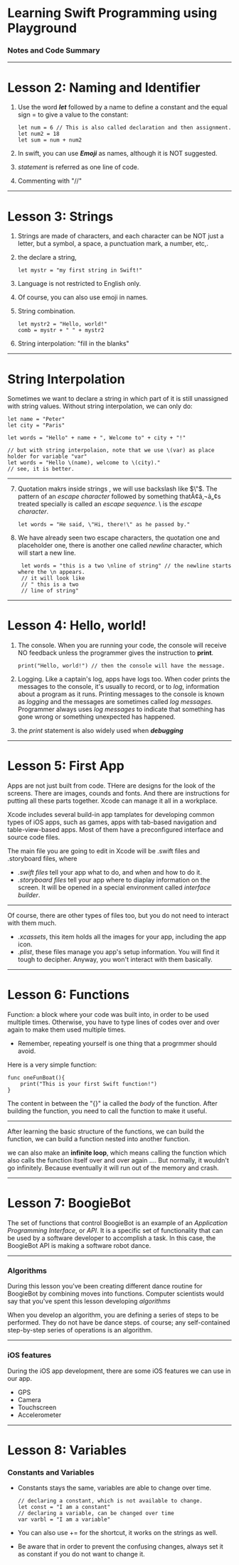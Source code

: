 Learning Swift Programming using Playground
===
### Notes and Code Summary

---
Lesson 2: Naming and Identifier
===
1. Use the word ***let*** followed by a name to define a constant and the equal sign = to give a value to the constant:
			
       let num = 6 // This is also called declaration and then assignment.
       let num2 = 18
       let sum = num + num2
       
2. In swift, you can use ***Emoji*** as names, although it is NOT suggested.
3. *statement* is referred as one line of code.
4. Commenting with "//"

---
Lesson 3: Strings
===
1. Strings are made of characters, and each character can be NOT just a letter, but a symbol, a space, a punctuation mark, a number, etc,.
2. the declare a string,
		
       let mystr = "my first string in Swift!"
3. Language is not restricted to English only.
4. Of course, you can also use emoji in names.
5. String combination.

	   let mystr2 = "Hello, world!"
       comb = mystr + " " + mystr2
6. String interpolation: "fill in the blanks"

---
String Interpolation
===
Sometimes we want to declare a string in which part of it is still unassigned with string values. Without string interpolation, we can only do:

	let name = "Peter"
    let city = "Paris"
    
    let words = "Hello" + name + ", Welcome to" + city + "!"
    
    // but with string interpolaion, note that we use \(var) as place holder for variable "var"
    let words = "Hello \(name), welcome to \(city)."
    // see, it is better.

---
7. Quotation makrs inside strings , we will use backslash like $\"$. The pattern of an *escape character* followed by something thatÃ¢â‚¬â„¢s treated specially is called an *escape sequence*. \ is the *escape character*.

	   let words = "He said, \"Hi, there!\" as he passed by."
8. We have already seen two escape characters, the quotation one and placeholder one, there is another one called *newline* character, which will start a new line.

		let words = "this is a two \nline of string" // the newline starts where the \n appears.
        // it will look like
        // " this is a two
        // line of string"
        
---
Lesson 4: Hello, world!
===
1. The console. When you are running your code, the console will receive NO feedback unless the programmer gives the instruction to **print**.

	   print("Hello, world!") // then the console will have the message.
2. Logging. Like a captain's log, apps have logs too. When coder prints the messages to the console, it's usually to record, or to *log*, information about a program as it runs. Printing messages to the console is known as *logging* and the messages are sometimes called *log messages*. Programmer always uses *log messages* to indicate that something has gone wrong or something unexpected has happened.
3. the *print* statement is also widely used when ***debugging***

---
Lesson 5: First App
===

Apps are not just built from code. THere are designs for the look of the screens. There are images, counds and fonts. And there are instructions for putting all these parts together. Xcode can manage it all in a workplace.

Xcode includes several build-in app tamplates for developing common types of iOS apps, such as games, apps with tab-based navigation and table-view-based apps. Most of them have a preconfigured interface and source code files.

The main file you are going to edit in Xcode will be .swift files and .storyboard files, where
- *.swift files* tell your app what to do, and when and how to do it.
- *.storyboard files* tell your app where to diaplay information on the screen. It will be opened in a special environment called *interface builder*.

---
Of course, there are other types of files too, but you do not need to interact with them much.
- *.xcassets*, this item holds all the images for your app, including the app icon.
- *.plist*, these files manage you app's setup information. You will find it tough to decipher. Anyway, you won't interact with them basically.

---
Lesson 6: Functions
===
Function: a block where your code was built into, in order to be used multiple times. Otherwise, you have to type lines of codes over and over again to make them used multiple times.

- Remember, repeating yourself is one thing that a progrmmer should avoid.

Here is a very simple function:

	func oneFunBoat(){
    	print("This is your first Swift function!")
    }

The content in between the "{}" ia called the *body* of the function. After building the function, you need to call the function to make it useful.

---
After learning the basic structure of the functions, we can build the function, we can build a function nested into another function.

we can also make an **infinite loop**, which means calling the function which also calls the function itself over and over again .... But normally, it wouldn't go infinitely. Because eventually it will run out of the memory and crash.

---
Lesson 7: BoogieBot
===
The set of functions that control BoogieBot is an example of an *Application Programming Interface*, or *API*. It is a specific set of functionality that can be used by a software developer to accomplish a task. In this case, the BoogieBot API is making a software robot dance.

---
### Algorithms
During this lesson you've been creating different dance routine for BoogieBot by combining moves into functions. Computer scientists would say that you've spent this lesson developing *algorithms*

When you develop an algorithm, you are defining a series of steps to be performed. They do not have be dance steps. of course; any self-contained step-by-step series of operations is an algorithm.

---
### iOS features
During the iOS app development, there are some iOS features we can use in our app.
- GPS
- Camera
- Touchscreen
- Accelerometer

---
Lesson 8: Variables
===
### Constants and Variables
- Constants stays the same, variables are able to change over time.

	  // declaring a constant, which is not available to change.
      let const = "I am a constant"
      // declaring a variable, can be changed over time
      var varbl = "I am a variable"
- You can also use += for the shortcut, it works on the strings as well.
- Be aware that in order to prevent the confusing changes, always set it as constant if you do not want to change it.